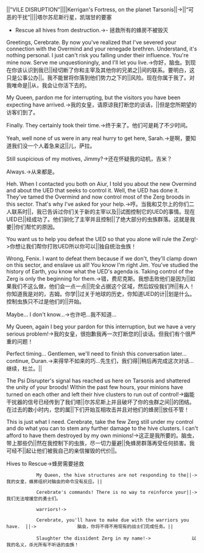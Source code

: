 ||"VILE DISRUPTION"||||Kerrigan's Fortress, on the planet Tarsonis||->||“可恶的干扰”||||塔尔苏尼斯行星，凯瑞甘的要塞

- Rescue all hives from destruction.->- 拯救所有的蜂房不被毁灭

Greetings, Cerebrate. By now you've realized that I've severed your connection with the Overmind and your renegade brethren. Understand, it's nothing personal. I just can't risk you falling under their influence. You're mine now. Serve me unquestioningly, and I'll let you live.->你好，脑虫。到现在你该认识到我已||经切断了你和主宰及其他你的兄弟之||间的联系。要明白，这只是公事公办||。我不能冒将你落到他们势力之下的||风险。现在你属于我了。对我唯命是||从，我会让你活下去的。

My Queen, pardon me for interrupting, but the visitors you have been expecting have arrived.->我的女皇，请原谅我打断您的谈话，||但是您所期望的访客们到了。

Finally. They certainly took their time.->终于来了。他们可是耗了不少时间。

Yeah, well none of us were in any real hurry to get here, Sarah.->是啊，要知道我们没一个人着急来这||儿，萨拉。

Still suspicious of my motives, Jimmy?->还在怀疑我的动机，吉米？

Always.->从来都是。

Heh. When I contacted you both on Aiur, I told you about the new Overmind and about the UED that seeks to control it. Well, the UED has done it. They've tamed the Overmind and now control most of the Zerg broods in this sector. That's why I've asked for your help.->哼。当我和艾尔上的你们二人联系时||，我已告诉过你们关于新的主宰以及||试图控制它的UED的事情。现在UED已||经成功了。他们驯化了主宰并且控制||了绝大部分的虫族群落。这就是我要||你们帮忙的原因。

You want us to help you defeat the UED so that you alone will rule the Zerg!->你想让我们帮你打败UED所以你可以||独自统治虫族！

Wrong, Fenix. I want to defeat them because if we don't, they'll clamp down on this sector, and enslave us all! You know I'm right Jim. You've studied the history of Earth, you know what the UED's agenda is. Taking control of the Zerg is only the beginning for them.->错，费尼克斯。我想击败他们是因为||如果我们不这么做，他们会一点一点||完全占据这个区域，然后奴役我们所||有人！你知道我是对的，吉姆。你学||过关于地球的历史，你知道UED的计||划是什么。控制虫族只不过是他们的||开始。

Maybe... I don't know...->也许吧…我不知道…

My Queen, again I beg your pardon for this interruption, but we have a very serious problem!->我的女皇，很抱歉我再一次打断您的||谈话。但我们有个很严重的问题！

Perfect timing... Gentlemen, we'll need to finish this conversation later... continue, Duran.->来得早不如来的巧…先生们，我们得||稍后再完成这次对话…继续，杜兰。||

The Psi Disrupter's signal has reached us here on Tarsonis and shattered the unity of your broods! Within the past few hours, your minions have turned on each other and left their hive clusters to run out of control!->幽能干扰器的信号已经传到了我们塔||尔苏尼斯上并且破坏了你的虫群之间||的团结。在过去的数小时内，您的属||下们开始互相攻击并且对他们的蜂房||放任不管！

This is just what I need. Cerebrate, take the few Zerg still under my control and do what you can to stem any further damage to the hive clusters. I can't afford to have them destroyed by my own minions!->这正是我所要的。脑虫，带上那些仍||然在我控制下的虫族，尽一切力量避||免蜂房群落再受任何损害。我可经不||起让他们被我自己的亲信摧毁的代价||。

Hives to Rescue->蜂房需要拯救

               My Queen, the hive structures are not responding to the||->               我的女皇，蜂房组织对脑虫的命令没有反应。||

               Cerebrate's commands! There is no way to reinforce your||->               我们无法增援您的勇士们。

               warriors!->               

               Cerebrate, you'll have to make due with the warriors you have.  ||->               脑虫，你将不得不用现有的战士们完成任务。||

               Slaughter the dissident Zerg in my name!->               以我的名义，杀光所有不听话的虫族！

